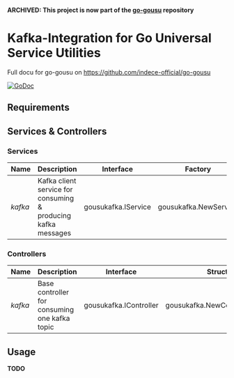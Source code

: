 **ARCHIVED: This project is now part of the [go-gousu](https://github.com/indece-official/go-gousu) repository**

# Kafka-Integration for Go Universal Service Utilities

Full docu for go-gousu on https://github.com/indece-official/go-gousu

[![GoDoc](https://godoc.org/github.com/indece-official/go-gousu-kafka?status.svg)](https://godoc.org/github.com/indece-official/go-gousu-kafka)

## Requirements

## Services & Controllers
### Services
| Name | Description | Interface | Factory |
| --- | --- | --- | --- |
| _kafka_ | Kafka client service for consuming & producing kafka messages | gousukafka.IService | gousukafka.NewService | 

### Controllers
| Name | Description | Interface | Struct |
| --- | --- | --- | --- |
| _kafka_ | Base  controller for consuming one kafka topic | gousukafka.IController | gousukafka.NewControllerBase | 

## Usage
**TODO**
